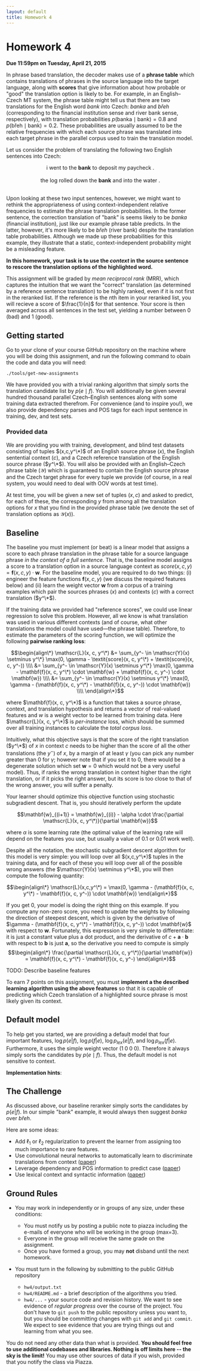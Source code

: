```yaml
---
layout: default
title: Homework 4
---
```

# Homework 4

**Due 11:59pm on Tuesday, April 21, 2015**

In phrase based translation, the decoder makes use of a **phrase table** which contains translations of phrases in the source language into the target language, along with **scores** that give information about how probable or "good" the translation option is likely to be. For example, in an English–Czech MT system, the phrase table might tell us that there are two translations for the English word *bank* into Czech: *banka* and *břeh* (corresponding to the financial institution sense and river bank sense, respectively), with translation probabilities $p(\text{banka} \mid \text{bank}) = 0.8$ and $p(\text{břeh} \mid \text{bank}) = 0.2$.  These probabilities are usually assumed to be the relative frequencies with which each source phrase was translated into each target phrase in the parallel corpus used to train the translation model.

Let us consider the problem of translating the following two English sentences into Czech:

<center>i went to the <b>bank</b> to deposit my paycheck .</center>
<br />

<center>the log rolled down the <b>bank</b> and into the water .</center>
<br />

Upon looking at these two input sentences, however, we might want to rethink the appropriateness of using context-independent relative frequencies to estimate the phrase translation probabilities.
In the former sentence, the correction translation of "bank" is seems likely to be <i>banka</i> (financial institution), just like our example phrase table predicts.
In the latter, however, it's more likely to be <i>břeh</i> (river bank) despite the translation table probabilities. Although we made up these probabilities for this example, they illustrate that a static, context-independent probability might be a misleading feature.

**In this homework, your task is to use the *context* in the source sentence to rescore the translation options of the highlighted word.**

This assignment will be graded by <i>mean reciprocol rank</i> (MRR), which captures the intuition that we want the "correct" translation (as determined by a reference sentence translation) to be highly ranked, even if it is not first in the reranked list.
If the reference is the $n$th item in your reranked list, you will recieve a score of $\frac{1}{n}$ for that sentence.
Your score is then averaged across all sentences in the test set, yielding a number between 0 (bad) and 1 (good).

## Getting started

Go to your clone of your course GitHub repository on the machine where you will be doing this assignment, and run the following command to obain the code and data you will need:

    ./tools/get-new-assignments

We have provided you with a trivial ranking algorithm that simply sorts the translation candidate list by $p(e \mid f)$.
You will additionally be given several hundred thousand parallel Czech–English sentences along with some training data extracted therefrom.
For convenience (and to inspire you!), we also provide dependency parses and POS tags for each input sentence in training, dev, and test sets.


### Provided data

We are providing you with training, development, and blind test datasets consisting of tuples $(x,c,y^\*)$ of an English source phrase ($x$), the English sentential context ($c$), and a Czech reference translation of the English source phrase ($y^\*$). You will also be provided with an English–Czech phrase table ($\mathscr{Y}$) which is guaranteed to contain the English source phrase and the Czech target phrase for every tuple we provide (of course, in a real system, you would need to deal with OOV words at test time).

At test time, you will be given a new set of tuples $(x, c)$ and asked to predict, for each of these, the corresponding $y$ from among all the translation options for $x$ that you find in the provided phrase table (we denote the set of translation options as $\mathscr{Y}(x)$).

## Baseline

The baseline you must implement (or beat) is a linear model that assigns a score to each phrase translation in the phrase table for a source language phrase *in the context of a full sentence*. That is, the baseline model assigns a score to a translation option in a source language context as $\textit{score}(x,c,y) = \mathbf{f}(x,c,y) \cdot \mathbf{w}$. For the baseline model, you are required to do two things: (i) engineer the feature functions $\mathbf{f}(x,c,y)$ (we discuss the required features below) and (ii) learn the weight vector $\mathbf{w}$ from a corpus of a training examples which pair the sources phrases ($x$) and contexts ($c$) with a correct translation ($y^\*$).

If the training data we provided had "reference scores", we could use linear regression to solve this problem. However, all we know is what translation was used in various different contexts (and of course, what other translations the model could have used—the phrase table). Therefore, to estimate the parameters of the scoring function, we will optimize the following **pairwise ranking loss**:

$$\begin{align\*}
\mathscr{L}(x, c, y^\*) &= \sum_{y^- \in \mathscr{Y}(x) \setminus y^\*} \max(0, \gamma - \textit{score}(x, c, y^\*) + \textit{score}(x, c, y^-)) \\\\
 &= \sum_{y^- \in \mathscr{Y}(x) \setminus y^\*} \max(0, \gamma - \mathbf{f}(x, c, y^\*) \cdot \mathbf{w} + \mathbf{f}(x, c, y^-) \cdot \mathbf{w}) \\\\
  &= \sum_{y^- \in \mathscr{Y}(x) \setminus y^\*} \max(0, \gamma - (\mathbf{f}(x, c, y^\*) - \mathbf{f}(x, c, y^-)) \cdot \mathbf{w}) \\\\
\end{align\*}$$

where $\mathbf{f}(x, c, y^\*)$ is a function that takes a source phrase, context, and translation hypothesis and returns a vector of real-valued features and $w$ is a weight vector to be learned from training data. Here $\mathscr{L}(x, c, y^\*)$ is <i>per-instance</i> loss, which should be summed over all training instances to calculate the <i>total corpus loss</i>.

Intuitively, what this objective says is that the score of the right translation ($y^\*$) of $x$ in context $c$ needs to be higher than the score of all the other translations (the $y^-$) of $x$, by a margin of at least $\gamma$ (you can pick any number greater than 0 for $\gamma$; however note that if you set it to 0, there would be a degenerate solution which set $\mathbf{w}=0$ which would not be a very useful model). Thus, if ranks the wrong translation in context higher than the right translation, or if it picks the right answer, but its score is too close to that of the wrong answer, you will suffer a penalty.

Your learner should optimize this objective function using stochastic subgradient descent. That is, you should iteratively perform the update

$$\mathbf{w}_{(i+1)} = \mathbf{w}_{(i)} - \alpha \cdot \frac{\partial \mathscr{L}(x, c, y^\*)}{\partial \mathbf{w}}$$

where $\alpha$ is some learning rate (the optimal value of the learning rate will depend on the features you use, but usually a value of 0.1 or 0.01 work well).

Despite all the notation, the stochastic subgradient descent algorithm for this model is very simple: you will loop over all $(x,c,y^\*)$ tuples in the training data, and for each of these you will loop over all of the possible wrong answers (the $\mathscr{Y}(x) \setminus y^\*$), you will then compute the following quantity:

$$\begin{align\*}
\mathscr{L}(x,c,y^\*) = \max(0, \gamma - (\mathbf{f}(x, c, y^\*) - \mathbf{f}(x, c, y^-)) \cdot \mathbf{w})
\end{align\*}$$

If you get 0, your model is doing the right thing on this example. If you compute any non-zero score, you need to update the weights by following the direction of steepest descent, which is given by the derivative of $\gamma - (\mathbf{f}(x, c, y^\*) - \mathbf{f}(x, c, y^-)) \cdot \mathbf{w}$ with respect to $\mathbf{w}$. Fortunately, this expression is very simple to differentiate: it is just a constant value plus a dot product, and the derivative of $c + \mathbf{a}\cdot\mathbf{b}$ with respect to $\mathbf{b}$ is just $\mathbf{a}$, so the derivative you need to compute is simply
$$\begin{align\*}
\frac{\partial \mathscr{L}(x, c, y^\*)}{\partial \mathbf{w}} = \mathbf{f}(x, c, y^\*) - \mathbf{f}(x, c, y^-)
\end{align\*}$$

TODO: Describe baseline features

To earn 7 points on this assignment, you must **implement a the described learning algorithm using the above features**
 so that it is capable of predicting which Czech translation of a highlighted source phrase is most likely given its context.

## Default model

To help get you started, we are providing a default model that four important features, $\log p(e|f)$, $\log p(f|e)$, $\log p_{lex}(e|f)$, and $\log p_{lex}(f|e)$. Furthermore, it uses the simple weight vector $(1\;0\;0\;0)$. Therefore it always simply sorts the candidates by $p(e \mid f)$. Thus, the default model is not sensitive to context.

**Implementation hints**: 

## The Challenge

As discussed above, our baseline reranker simply sorts the candidates by $p(e|f)$. In our simple "bank" example, it would always then suggest <i>banka</i> over <i>břeh</i>.

Here are some ideas:

 * Add $\ell_1$ or $\ell_2$ regularization to prevent the learner from assigning too much importance to rare features.
 * Use convolutional neural networks to automatically learn to discriminate translations from context ([paper](http://arxiv.org/pdf/1503.02357v1.pdf))
 * Leverage dependency and POS information to predict case ([paper](http://aclweb.org/anthology/D/D13/D13-1174.pdf))
 * Use lexical context and syntactic information ([paper](https://aclweb.org/anthology/W/W08/W08-0302.pdf))

## Ground Rules

 * You may work in independently or in groups of any size, under these conditions:
    * You must notify us by posting a public note to piazza including the e-mails of everyone who will be working in the group (max=3).
    * Everyone in the group will receive the same grade on the assignment.
    * Once you have formed a group, you may **not** disband until the next homework.

 * You must turn in the following by submitting to the public GitHub repository
    * `hw4/output.txt`
    * `hw4/README.md` - a brief description of the algorithms you tried.
    * `hw4/...` - your source code and revision history. We want to see evidence of *regular progress* over the course of the project. You don't have to `git push` to the public repository unless you want to, but you should be committing changes with `git add` and `git commit`. We expect to see evidence that you are trying things out and learning from what you see.

You do not need any other data than what is provided. **You should feel free to use additional codebases and libraries. Nothing is off limits here -- the sky is the limit!**
You may use other sources of data if you wish, provided that you notify the class via Piazza.
